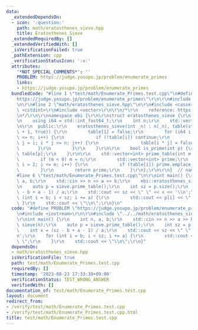 ```yaml
---
data:
  _extendedDependsOn:
  - icon: ':question:'
    path: math/eratosthenes_sieve.hpp
    title: Eratosthenes Sieve
  _extendedRequiredBy: []
  _extendedVerifiedWith: []
  _isVerificationFailed: true
  _pathExtension: cpp
  _verificationStatusIcon: ':x:'
  attributes:
    '*NOT_SPECIAL_COMMENTS*': ''
    PROBLEM: https://judge.yosupo.jp/problem/enumerate_primes
    links:
    - https://judge.yosupo.jp/problem/enumerate_primes
  bundledCode: "#line 1 \"test/math/Enumerate_Primes.test.cpp\"\n#define PROBLEM \"\
    https://judge.yosupo.jp/problem/enumerate_primes\"\r\n\r\n#include <iostream>\r\
    \n\r\n#line 2 \"math/eratosthenes_sieve.hpp\"\n\r\n#include <cassert>\r\n#include\
    \ <cstdint>\r\n#include <vector>\r\n\r\n/*\r\n    reference: https://37zigen.com/sieve-eratosthenes/\r\
    \n*/\r\n\r\nnamespace ebi {\r\n\r\nstruct eratosthenes_sieve {\r\n  private:\r\
    \n    using i64 = std::int_fast64_t;\r\n    int n;\r\n    std::vector<bool> table;\r\
    \n\r\n  public:\r\n    eratosthenes_sieve(int _n) : n(_n), table(std::vector<bool>(n\
    \ + 1, true)) {\r\n        table[1] = false;\r\n        for (i64 i = 2; i * i\
    \ <= n; i++) {\r\n            if (!table[i]) continue;\r\n            for (i64\
    \ j = i; i * j <= n; j++) {\r\n                table[i * j] = false;\r\n     \
    \       }\r\n        }\r\n    }\r\n\r\n    bool is_prime(int p) {\r\n        return\
    \ table[p];\r\n    }\r\n\r\n    std::vector<int> prime_table(int m = -1) {\r\n\
    \        if (m < 0) m = n;\r\n        std::vector<int> prime;\r\n        for (int\
    \ i = 2; i <= m; i++) {\r\n            if (table[i]) prime.emplace_back(i);\r\n\
    \        }\r\n        return prime;\r\n    }\r\n};\r\n\r\n}  // namespace ebi\n\
    #line 6 \"test/math/Enumerate_Primes.test.cpp\"\n\r\nint main() {\r\n    int n,\
    \ a, b;\r\n    std::cin >> n >> a >> b;\r\n    ebi::eratosthenes_sieve sieve(n);\r\
    \n    auto p = sieve.prime_table();\r\n    int sz = p.size();\r\n    int x = (sz\
    \ - b + a - 1) / a;\r\n    std::cout << sz << \" \" << x << '\\n';\r\n    for\
    \ (int i = b; i < sz; i += a) {\r\n        std::cout << p[i] << \" \";\r\n   \
    \ }\r\n    std::cout << \"\\n\";\r\n}\n"
  code: "#define PROBLEM \"https://judge.yosupo.jp/problem/enumerate_primes\"\r\n\r\
    \n#include <iostream>\r\n\r\n#include \"../../math/eratosthenes_sieve.hpp\"\r\n\
    \r\nint main() {\r\n    int n, a, b;\r\n    std::cin >> n >> a >> b;\r\n    ebi::eratosthenes_sieve\
    \ sieve(n);\r\n    auto p = sieve.prime_table();\r\n    int sz = p.size();\r\n\
    \    int x = (sz - b + a - 1) / a;\r\n    std::cout << sz << \" \" << x << '\\\
    n';\r\n    for (int i = b; i < sz; i += a) {\r\n        std::cout << p[i] << \"\
    \ \";\r\n    }\r\n    std::cout << \"\\n\";\r\n}"
  dependsOn:
  - math/eratosthenes_sieve.hpp
  isVerificationFile: true
  path: test/math/Enumerate_Primes.test.cpp
  requiredBy: []
  timestamp: '2023-08-23 17:33:30+09:00'
  verificationStatus: TEST_WRONG_ANSWER
  verifiedWith: []
documentation_of: test/math/Enumerate_Primes.test.cpp
layout: document
redirect_from:
- /verify/test/math/Enumerate_Primes.test.cpp
- /verify/test/math/Enumerate_Primes.test.cpp.html
title: test/math/Enumerate_Primes.test.cpp
---
```

